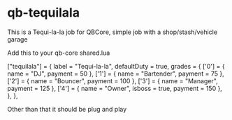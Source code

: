 # qb-tequilala
This is a Tequi-la-la job for QBCore, simple job with a shop/stash/vehicle garage

Add this to your qb-core shared.lua

["tequilala"] = {
		label = "Tequi-la-la",
		defaultDuty = true,
		grades = {
            ['0'] = {
                name = "DJ",
                payment = 50
            },
			['1'] = {
                name = "Bartender",
                payment = 75
            },
			['2'] = {
                name = "Bouncer",
                payment = 100
            },
			['3'] = {
                name = "Manager",
                payment = 125
            },
			['4'] = {
                name = "Owner",
				isboss = true,
                payment = 150
            },
        },
	},

Other than that it should be plug and play
